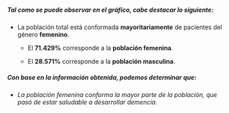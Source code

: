 ##### Tal como se puede observar en el gráfico, cabe destacar lo siguiente:

* La población total está conformada **mayoritariamente** de pacientes del género **femenino**.

    * El **71.429%** corresponde a la **población femenina**.
    
    * El **28.571%** corresponde a la **población masculina**.
    
##### Con base en la información obtenida, podemos determinar que:
* _La población femenina conforma la mayor parte de la población, que pasó de estar saludable a desarrollar demencia._